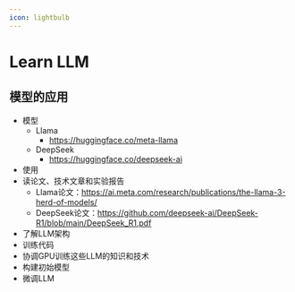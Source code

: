 ```yaml
---
icon: lightbulb
---
```

# Learn LLM

## 模型的应用
- 模型
    - Llama
        - https://huggingface.co/meta-llama
    - DeepSeek
        - https://huggingface.co/deepseek-ai
- 使用
- 读论文、技术文章和实验报告
    - Llama论文：https://ai.meta.com/research/publications/the-llama-3-herd-of-models/
    - DeepSeek论文：https://github.com/deepseek-ai/DeepSeek-R1/blob/main/DeepSeek_R1.pdf
- 了解LLM架构
- 训练代码
- 协调GPU训练这些LLM的知识和技术
- 构建初始模型
- 微调LLM